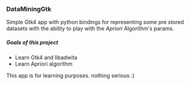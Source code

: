 ### DataMiningGtk

Simple Gtk4 app with python bindings for representing some pre stored datasets with the ability to play with the *Apriori* 
Algorithm's params.

##### Goals of this project

* Learn Gtk4 and libadwita
* Learn Apriori algorithm

This app is for learning purposes. nothing serious :)